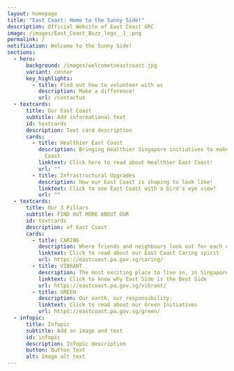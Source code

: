 ```yaml
---
layout: homepage
title: "East Coast: Home to the Sunny Side!"
description: Official Website of East Coast GRC
image: /images/East_Coast_Buzz_logo__1_.png
permalink: /
notification: Welcome to the Sunny Side!
sections:
  - hero:
      background: /images/welcometoeastcoast.jpg
      variant: center
      key_highlights:
        - title: Find out how to volunteer with us
          description: Make a difference!
          url: /contactus
  - textcards:
      title: Our East Coast
      subtitle: Add informational text
      id: textcards
      description: Text card description
      cards:
        - title: Healthier East Coast
          description: Bringing Healthier Singapore initiatives to make a Healthier East
            Coast
          linktext: Click here to read about Healthier East Coast!
          url: ""
        - title: Infrastructural Upgrades
          description: How our East Coast is shaping to look like!
          linktext: Click to see East Coast with a bird's eye view!
          url: ""
  - textcards:
      title: Our 3 Pillars
      subtitle: FIND OUT MORE ABOUT OUR
      id: textcards
      description: of East Coast
      cards:
        - title: CARING
          description: Where friends and neighbours look out for each other.
          linktext: Click to read about our East Coast Caring spirit
          url: https://eastcoast.pa.gov.sg/caring/
        - title: VIBRANT
          description: The most exciting place to live in, in Singapore.
          linktext: Click to know why East Side is the Best Side
          url: https://eastcoast.pa.gov.sg/vibrant/
        - title: GREEN
          description: Our earth, our responsibility.
          linktext: Click to read about our Green Initiatives
          url: https://eastcoast.pa.gov.sg/green/
  - infopic:
      title: Infopic
      subtitle: Add an image and text
      id: infopic
      description: Infopic description
      button: Button Text
      alt: Image alt text
---
```


